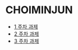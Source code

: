 # CHOIMINJUN
- [1 주차 과제](https://velours1.github.io/CHOIMINJUN/first.html)      
- [2 주차 과제](https://velours1.github.io/CHOIMINJUN/second.html)      
- [3 주차 과제](https://velours1.github.io/CHOIMINJUN/third.html)      
